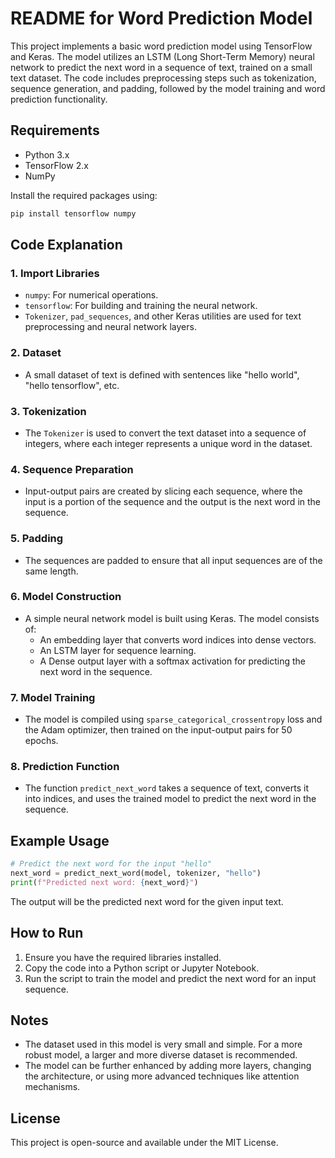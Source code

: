 # README for Word Prediction Model

This project implements a basic word prediction model using TensorFlow and Keras. The model utilizes an LSTM (Long Short-Term Memory) neural network to predict the next word in a sequence of text, trained on a small text dataset. The code includes preprocessing steps such as tokenization, sequence generation, and padding, followed by the model training and word prediction functionality.

## Requirements

- Python 3.x
- TensorFlow 2.x
- NumPy

Install the required packages using:

```bash
pip install tensorflow numpy
```

## Code Explanation

### 1. Import Libraries
- `numpy`: For numerical operations.
- `tensorflow`: For building and training the neural network.
- `Tokenizer`, `pad_sequences`, and other Keras utilities are used for text preprocessing and neural network layers.

### 2. Dataset
- A small dataset of text is defined with sentences like "hello world", "hello tensorflow", etc.
   
### 3. Tokenization
- The `Tokenizer` is used to convert the text dataset into a sequence of integers, where each integer represents a unique word in the dataset.
   
### 4. Sequence Preparation
- Input-output pairs are created by slicing each sequence, where the input is a portion of the sequence and the output is the next word in the sequence.

### 5. Padding
- The sequences are padded to ensure that all input sequences are of the same length.

### 6. Model Construction
- A simple neural network model is built using Keras. The model consists of:
  - An embedding layer that converts word indices into dense vectors.
  - An LSTM layer for sequence learning.
  - A Dense output layer with a softmax activation for predicting the next word in the sequence.

### 7. Model Training
- The model is compiled using `sparse_categorical_crossentropy` loss and the Adam optimizer, then trained on the input-output pairs for 50 epochs.

### 8. Prediction Function
- The function `predict_next_word` takes a sequence of text, converts it into indices, and uses the trained model to predict the next word in the sequence.

## Example Usage

```python
# Predict the next word for the input "hello"
next_word = predict_next_word(model, tokenizer, "hello")
print(f"Predicted next word: {next_word}")
```

The output will be the predicted next word for the given input text.

## How to Run

1. Ensure you have the required libraries installed.
2. Copy the code into a Python script or Jupyter Notebook.
3. Run the script to train the model and predict the next word for an input sequence.

## Notes

- The dataset used in this model is very small and simple. For a more robust model, a larger and more diverse dataset is recommended.
- The model can be further enhanced by adding more layers, changing the architecture, or using more advanced techniques like attention mechanisms.
  
## License

This project is open-source and available under the MIT License.

